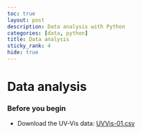 ```yaml
---
toc: true
layout: post
description: Data analysis with Python
categories: [data, python]
title: Data analysis
sticky_rank: 4
hide: true
---
```


# Data analysis


### Before you begin

- Download the UV-Vis data: [UVVis-01.csv]()
